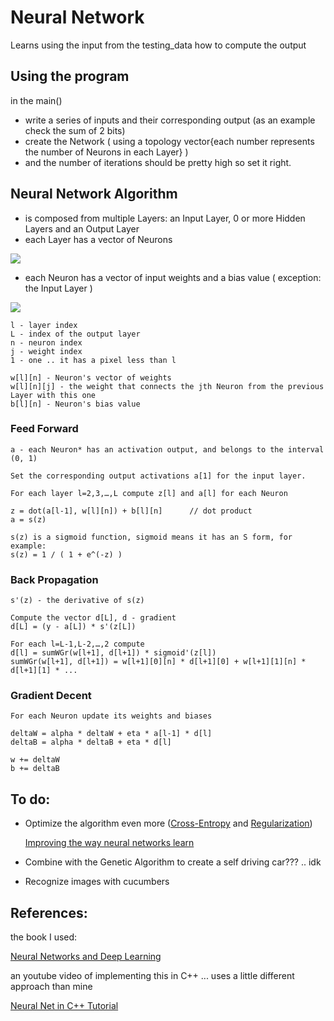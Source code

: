 # Neural Network
Learns using the input from the testing_data how to compute the output

## Using the program
in the main()
* write a series of inputs and their corresponding output (as an example check the sum of 2 bits)
* create the Network ( using a topology vector{each number represents the number of Neurons in each Layer} ) 
* and the number of iterations should be pretty high so set it right.

## Neural Network Algorithm
* is composed from multiple Layers: an Input Layer, 0 or more Hidden Layers and an Output Layer
* each Layer has a vector of Neurons

![](https://github.com/victorlaurentiu/Neural_Network/blob/master/NeuralNetwork.PNG)

* each Neuron has a vector of input weights and a bias value ( exception: the Input Layer )

![](https://github.com/victorlaurentiu/Neural_Network/blob/master/Neuron.PNG)

```
l - layer index
L - index of the output layer
n - neuron index
j - weight index
1 - one .. it has a pixel less than l

w[l][n] - Neuron's vector of weights
w[l][n][j] - the weight that connects the jth Neuron from the previous Layer with this one
b[l][n] - Neuron's bias value
```

### Feed Forward
```
a - each Neuron* has an activation output, and belongs to the interval (0, 1)

Set the corresponding output activations a[1] for the input layer.

For each layer l=2,3,…,L compute z[l] and a[l] for each Neuron

z = dot(a[l-1], w[l][n]) + b[l][n]		// dot product
a = s(z)

s(z) is a sigmoid function, sigmoid means it has an S form, for example:
s(z) = 1 / ( 1 + e^(-z) )
```

### Back Propagation
```
s'(z) - the derivative of s(z)

Compute the vector d[L], d - gradient
d[L] = (y - a[L]) * s'(z[L])

For each l=L-1,L-2,…,2 compute
d[l] = sumWGr(w[l+1], d[l+1]) * sigmoid'(z[l])
sumWGr(w[l+1], d[l+1]) = w[l+1][0][n] * d[l+1][0] + w[l+1][1][n] * d[l+1][1] * ...  
```

### Gradient Decent
```
For each Neuron update its weights and biases

deltaW = alpha * deltaW + eta * a[l-1] * d[l]
deltaB = alpha * deltaB + eta * d[l]

w += deltaW
b += deltaB
```

## To do:

* Optimize the algorithm even more ([Cross-Entropy](http://neuralnetworksanddeeplearning.com/chap3.html#the_cross-entropy_cost_function) and [Regularization](http://neuralnetworksanddeeplearning.com/chap3.html#regularization))

	[Improving the way neural networks learn](http://neuralnetworksanddeeplearning.com/chap3.html)
* Combine with the Genetic Algorithm to create a self driving car??? .. idk
* Recognize images with cucumbers


## References:
the book I used:

[Neural Networks and Deep Learning](http://neuralnetworksanddeeplearning.com/index.html)

an youtube video of implementing this in C++ ... uses a little different approach than mine

[Neural Net in C++ Tutorial](https://www.youtube.com/watch?v=KkwX7FkLfug)
